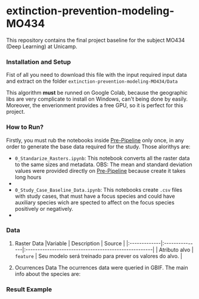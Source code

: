 # extinction-prevention-modeling-MO434
This repository contains the final project baseline for the subject MO434 (Deep Learning) at Unicamp.

### Installation and Setup
Fist of all you need to download this file with the input required input data and extract on the folder
`extinction-prevention-modeling-MO434/Data`

This algorithm **must** be runned on Google Colab, because the geographic libs are very complicate to install on Windows, can't being done by easily. Moreover, the enverionment provides a free GPU, so it is perfect for this project.

### How to Run?
Firstly, you must rub the notebooks inside [Pre-Pipeline](/repository/relative/link.txt) only once, in any order to generate the base data required for the study. Those alorithys are:
*   `0_Standarize_Rasters.ipynb`: This notebook converts all the raster data to the same sizes and metadata. OBS: The mean and standard deviation values were provided directly on  [Pre-Pipeline](/repository/relative/link.txt) because create it takes long hours
*   
*   `0_Study_Case_Baseline_Data.ipynb`: This notebooks create `.csv` files with study cases, that must have a focus species and could have auxiliary species wich are spected to affect on the focus species positively or negatively.
*   
###  Data
1.  Raster Data
|Variable     | Description     | Source                                           |
|:-------------|:---------------|:-----------------------------------------------------|
| Atributo alvo     | `feature` | Seu modelo será treinado para prever os valores do alvo. |

2. Ocurrences Data
The ocurrences data were queried in GBIF. The main info about the species are:

### Result Example


